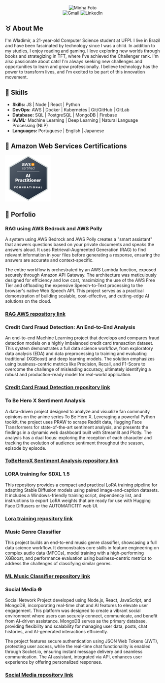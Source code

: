 <div align="center">
  <img src="https://i.imgur.com/uEVIGHd.png" alt="Minha Foto" />
</div>

<div align="center">
  <a href="mailto:wladimirgadelhajob@gmail.com" style="text-decoration: none;"><img src="https://img.shields.io/badge/Gmail-D14836?style=for-the-badge&logo=gmail&logoColor=white" alt="Gmail" style="margin: 0;"></a>
  <a href="https://www.linkedin.com/in/wladimir-gadelha-aab7a7227/" style="text-decoration: none;"><img src="https://img.shields.io/badge/LinkedIn-4682B4?style=for-the-badge&logo=linkedin&logoColor=white" alt="LinkedIn" style="margin: 0;"></a>
</div>

##  ♉ About Me

I'm Wladimir, a 21-year-old Computer Science student at UFPI. I live in Brazil and have been fascinated by technology since I was a child.
In addition to my studies, I enjoy reading and gaming. I love exploring new worlds through books and strategizing in TFT, where I've achieved the Challenger rank. I'm also passionate about cats!
I'm always seeking new challenges and opportunities to learn and grow professionally. I believe technology has the power to transform lives, and I'm excited to be part of this innovation movement.

## 🎯 Skills
- **Skills:** JS | Node | React | Python
- **DevOps:** AWS | Docker | Kubernetes | Git/GitHub | GitLab 
- **Database:** SQL | PostgreSQL | MongoDB | Firebase
- **IA/ML:** Machine Learning | Deep Learning | Natural Language Processing (NLP)
- **Languages:** Portuguese | English | Japanese


## 🥇 Amazon Web Services Certifications
<div style="display: flex; gap: 10px;">
  <img title="AWS Certified AI Practitioner" height="150" src="https://github.com/VlaadX/VlaadX/blob/main/aws_ia.png">
</div>

## 💎 Porfolio

### RAG using AWS Bedrock and AWS Polly
A system using AWS Bedrock and AWS Polly creates a "smart assistant" that answers questions based on your private documents and speaks the answers aloud. It uses Retrieval-Augmented Generation (RAG) to find relevant information in your files before generating a response, ensuring the answers are accurate and context-specific.

The entire workflow is orchestrated by an AWS Lambda function, exposed securely through Amazon API Gateway. The architecture was meticulously designed for efficiency and low cost, maximizing the use of the AWS Free Tier and offloading the expensive Speech-to-Text processing to the browser's native Web Speech API. This project serves as a practical demonstration of building scalable, cost-effective, and cutting-edge AI solutions on the cloud.
### [RAG AWS repository link](https://github.com/VlaadX/RAG-AWS)

### Credit Card Fraud Detection: An End-to-End Analysis
An end-to-end Machine Learning project that develops and compares fraud detection models on a highly imbalanced credit card transaction dataset. This system demonstrates a full data science workflow, from exploratory data analysis (EDA) and data preprocessing to training and evaluating traditional (XGBoost) and deep learning models. The solution emphasizes using business-centric metrics like Precision, Recall, and F1-Score to overcome the challenge of misleading accuracy, ultimately identifying a robust and production-ready model for real-world application.
### [Credit Card Fraud Detection repository link](https://github.com/VlaadX/Fraud-Detection-ML-Pipeline)

### To Be Hero X Sentiment Analysis
A data-driven project designed to analyze and visualize fan community opinions on the anime series To Be Hero X. Leveraging a powerful Python toolkit, the project uses PRAW to scrape Reddit data, Hugging Face Transformers for state-of-the-art sentiment analysis, and presents the findings in a dynamic web dashboard built with Streamlit and Plotly. The analysis has a dual focus: exploring the reception of each character and tracking the evolution of audience sentiment throughout the season, episode by episode.
### [ToBeHeroX Sentiment Analysis repository link](https://github.com/VlaadX/Pok-mon-Sentiment-Analysis-PSA-.git)

### LORA training for SDXL 1.5
This repository provides a compact and practical LoRA training pipeline for adapting Stable Diffusion models using paired image-and-caption datasets. It includes a Windows-friendly training script, dependency list, and instructions to export LoRA weights that are ready for use with Hugging Face Diffusers or the AUTOMATIC1111 web UI.
### [Lora training repository link](https://github.com/VlaadX/sd-lora-trainer)

### Music Genre Classifier
This project builds an end-to-end music genre classifier, showcasing a full data science workflow. It demonstrates core skills in feature engineering on complex audio data (MFCCs), model training with a high-performing XGBoost, and performance evaluation using business-centric metrics to address the challenges of classifying similar genres.
### [ML Music Classifier repository link](https://github.com/VlaadX/Music-Genre-Classifier-ML/tree/main)

### Social Media 🌐
Social Network Project developed using Node.js, React, JavaScript, and MongoDB, incorporating real-time chat and AI features to elevate user engagement. This platform was designed to create a vibrant social environment where users can securely connect, communicate, and benefit from AI-driven assistance. MongoDB serves as the primary database, providing flexibility and scalability for managing user data, posts, chat histories, and AI-generated interactions efficiently.

The project features secure authentication using JSON Web Tokens (JWT), protecting user access, while the real-time chat functionality is enabled through Socket.io, ensuring instant message delivery and seamless communication. The AI assistant, integrated via API, enhances user experience by offering personalized responses.
### [Social Media repository link](https://github.com/VlaadX/rede-social)






